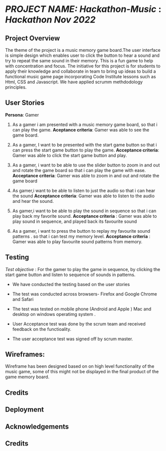 # *PROJECT NAME: Hackathon-Music* : *Hackathon Nov 2022*


## Project Overview

The theme of the project is a music memory game board.The user interface is simple design which enables user to click the button to hear a sound and try to repeat the same sound in their memory. This is a fun game to help with concentration and focus.
The initiative for this project is for students to apply their knowledge and collaborate in team to bring up ideas to build a functional music game page incorporating Code Institute lessons such as Html, CSS and Javascript.
We have applied scrumm methdodology principles.

## User Stories 

**Persona**: Gamer 

1. As a gamer i am presented with a music memory game board,
   so that i can play the game.
**Aceptance criteria**: Gamer was able to see the game board.
 
2. As a gamer, I want to be presented with the start game button
   so that i can press the start game button to play the game. 
   **Acceptance criteria**: Gamer was able to click the start game button and play.

3. As a gamer, i want to be able to use the slider button to zoom in and out and rotate the game board
so that i can play the game with ease.
**Acceptance criteria**:  Gamer was able to zoom in and out and rotate the game board

4. As gamer,i want to be able to listen to just the audio
   so that  i can hear the sound 
   **Acceptance criteria**: Gamer was able to listen to  the audio and hear the sound.


5. As gamer,i want to be able to play the sound in sequence
   so that i can play back my favorite sound.
  **Acceptance criteria** : Gamer was able to play sound in sequence, and played back its favourite sound

6. As a gamer, i want to press the button to replay my favourite sound patterns .
 so that i can test my memory level.
 **Acceptance criteria** :  Gamer was able to play favourite sound patterns from memory.
 

## Testing 

*Test objective* : For the gamer to play the game in sequence, by clicking the start game button and listen to sequence of sounds in patterns.

* We have conducted the testing based on the user stories

* The test was conducted across browsers- Firefox and Google Chrome and Safari 

* The test was tested on mobile phone (Android and Apple )
   Mac and desktop on windows operatimg system .

* User Acceptance test was done by the scrum team and received feedback on the functioality.

*  The user acceptance test was signed off by scrum master.


 ## Wireframes:

 Wireframe has been designed based on on high level functionality of the music game, some of this  might not be displayed in the final product of the game memory board.
 

 ## Credits


 ## Deployment 




 ## Acknowledgements



## Credits